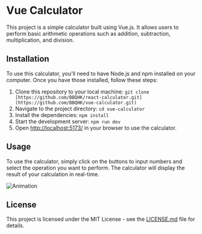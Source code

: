 # Vue Calculator

This project is a simple calculator built using Vue.js. It allows users to perform basic arithmetic operations such as addition, subtraction, multiplication, and division.

## Installation

To use this calculator, you'll need to have Node.js and npm installed on your computer. Once you have those installed, follow these steps:

1. Clone this repository to your local machine: `git clone [https://github.com/BBQHK/react-calculator.git](https://github.com/BBQHK/vue-calculator.git)`
2. Navigate to the project directory: `cd vue-calculator`
3. Install the dependencies: `npm install`
4. Start the development server: `npm run dev`
5. Open [http://localhost:5173/](http://localhost:5173/) in your browser to use the calculator.

## Usage

To use the calculator, simply click on the buttons to input numbers and select the operation you want to perform. The calculator will display the result of your calculation in real-time.

![Animation](https://github.com/BBQHK/react-calculator/assets/43085343/b419c234-8519-4b4d-880f-d04f7051a3d4)

## License

This project is licensed under the MIT License - see the [LICENSE.md](LICENSE.md) file for details.
